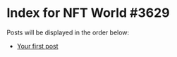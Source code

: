 # Index for NFT World #3629
Posts will be displayed in the order below:

- [Your first post](./001-first.md)

